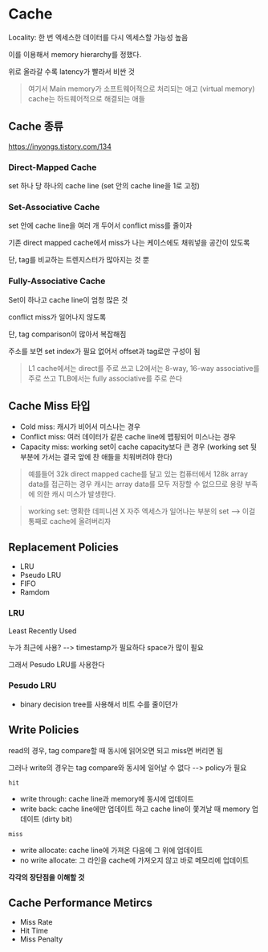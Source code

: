 # Cache

Locality: 한 번 엑세스한 데이터를 다시 엑세스할 가능성 높음

이를 이용해서 memory hierarchy를 정했다.

위로 올라갈 수록 latency가 빨라서 비싼 것

> 여기서 Main memory가 소프트웨어적으로 처리되는 애고 (virtual memory)
> cache는 하드웨어적으로 해결되는 애들

## Cache 종류

https://inyongs.tistory.com/134

### Direct-Mapped Cache

set 하나 당 하나의 cache line
(set 안의 cache line을 1로 고정)

### Set-Associative Cache

set 안에 cache line을 여러 개 두어서 conflict miss를 줄이자

기존 direct mapped cache에서 miss가 나는 케이스에도 채워넣을 공간이 있도록

단, tag를 비교하는 트렌지스터가 많아지는 것 뿐

### Fully-Associative Cache

Set이 하나고 cache line이 엄청 많은 것

conflict miss가 일어나지 않도록

단, tag comparison이 많아서 복잡해짐

주소를 보면 set index가 필요 없어서 offset과 tag로만 구성이 됨

> L1 cache에서는 direct를 주로 쓰고
> L2에서는 8-way, 16-way associative를 주로 쓰고
> TLB에서는 fully associative를 주로 쓴다

## Cache Miss 타입

-   Cold miss: 캐시가 비어서 미스나는 경우
-   Conflict miss: 여러 데이터가 같은 cache line에 맵핑되어 미스나는 경우
-   Capacity miss: working set이 cache capacity보다 큰 경우 (working set 뒷부분에 가서는 결국 앞에 찬 애들을 치워버려야 한다)

> 예를들어 32k direct mapped cache를 달고 있는 컴퓨터에서 128k array data를 접근하는 경우 캐시는 array data를 모두 저장할 수 없으므로 용량 부족에 의한 캐시 미스가 발생한다.

> working set: 명확한 데피니션 X
> 자주 엑세스가 일어나는 부분의 set --> 이걸 통째로 cache에 올려버리자

## Replacement Policies

-   LRU
-   Pseudo LRU
-   FIFO
-   Ramdom

### LRU

Least Recently Used

누가 최근에 사용? --> timestamp가 필요하다
space가 많이 필요

그래서 Pesudo LRU를 사용한다

### Pesudo LRU

-   binary decision tree를 사용해서 비트 수를 줄이던가

## Write Policies

read의 경우, tag compare할 때 동시에 읽어오면 되고 miss면 버리면 됨

그러나 write의 경우는 tag compare와 동시에 일어날 수 없다 --> policy가 필요

`hit`

-   write through: cache line과 memory에 동시에 업데이트
-   write back: cache line에만 업데이트 하고 cache line이 쫓겨날 때 memory 업데이트 (dirty bit)

`miss`

-   write allocate: cache line에 가져온 다음에 그 위에 업데이트
-   no write allocate: 그 라인을 cache에 가져오지 않고 바로 메모리에 업데이트

**각각의 장단점을 이해할 것**

## Cache Performance Metircs

-   Miss Rate
-   Hit Time
-   Miss Penalty
